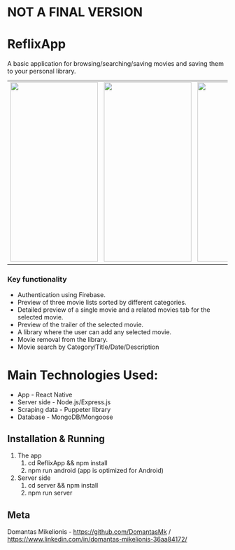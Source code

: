 # NOT A FINAL VERSION

# ReflixApp

A basic application for browsing/searching/saving movies and saving them to your personal library.

<table>
  <tr>
    <td valign="top"><img src="./ReadMeAssets/BrowseApp.gif" width="200" height="410"/></td>
    <td valign="top"><img src="./ReadMeAssets/libraryApp.gif" width="200" height="410"/></td>
    <td valign="top"><img src="./ReadMeAssets/SearchApp.gif" width="200" height="410"/></td>
    <td valign="top"><img src="./ReadMeAssets/profileApp.gif" width="200" height="410"/></td>
  </tr>
 </table>

### Key functionality

* Authentication using Firebase.
* Preview of three movie lists sorted by different categories.
* Detailed preview of a single movie and a related movies tab for the selected movie.
* Preview of the trailer of the selected movie.
* A library where the user can add any selected movie.
* Movie removal from the library.
* Movie search by Category/Title/Date/Description

# Main Technologies Used:

- App - React Native
- Server side - Node.js/Express.js
- Scraping data - Puppeter library
- Database - MongoDB/Mongoose

## Installation & Running

1. The app
    1. cd ReflixApp && npm install
    2. npm run android (app is optimized for Android)
2. Server side
    1. cd server && npm install
    2. npm run server

## Meta

Domantas Mikelionis - https://github.com/DomantasMk / https://www.linkedin.com/in/domantas-mikelionis-36aa84172/  

